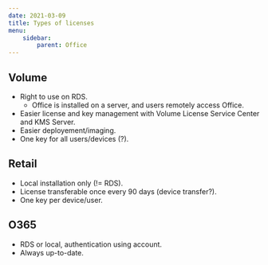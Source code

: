 ```yaml
---
date: 2021-03-09
title: Types of licenses
menu:
    sidebar:
        parent: Office
---
```


## Volume
- Right to use on RDS.
	+ Office is installed on a server, and users remotely access Office.
- Easier license and key management with Volume License Service Center and KMS Server.
- Easier deployement/imaging.
- One key for all users/devices (?).


## Retail
- Local installation only (!= RDS).
- License transferable once every 90 days (device transfer?).
- One key per device/user.


## O365
- RDS or local, authentication using account.
- Always up-to-date.